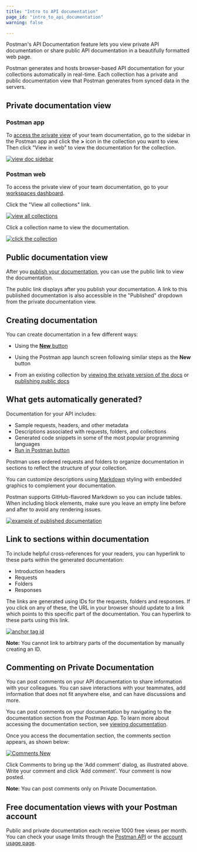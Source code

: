 ```yaml
---
title: "Intro to API documentation"
page_id: "intro_to_api_documentation"
warning: false

---
```


Postman's API Documentation feature lets you view private API documentation or share public API documentation in a beautifully formatted web page.

Postman generates and hosts browser-based API documentation for your collections automatically in real-time. Each collection has a private and public documentation view that Postman generates from synced data in the servers.

## Private documentation view

### Postman app

To [access the private view](/docs/postman/api-documentation/viewing-documentation/) of your team documentation, go to the sidebar in the Postman app and click the **>** icon in the collection you want to view. Then click "View in web" to view the documentation for the collection.

[![view doc sidebar](https://assets.postman.com/postman-docs/view-web-documentation.png)](https://assets.postman.com/postman-docs/view-web-documentation.png)

### Postman web

To access the private view of your team documentation, go to your [workspaces dashboard](https://app.getpostman.com/dashboard).

Click the "View all collections" link.

[![view all collections](https://assets.postman.com/postman-docs/view-all-collections.png)](https://assets.postman.com/postman-docs/view-all-collections.png)

Click a collection name to view the documentation.

[![click the collection](https://assets.postman.com/postman-docs/click-collection-private-view.png)](https://assets.postman.com/postman-docs/click-collection-private-view.png)

## Public documentation view

After you [publish your documentation](/docs/postman/api-documentation/publishing-public-docs/), you can use the public link to view the documentation.

The public link displays after you publish your documentation. A link to this published documentation is also accessible in the "Published" dropdown from the private documentation view.

## Creating documentation

You can create documentation in a few different ways:

* Using the [**New** button](/docs/postman/launching-postman/newbutton/)

* Using the Postman app launch screen following similar steps as the **New** button
* From an existing collection by [viewing the private version of the docs](/docs/postman/api-documentation/viewing-documentation/) or [publishing public docs](/docs/postman/api-documentation/publishing-public-docs/)

## What gets automatically generated?

Documentation for your API includes:

* Sample requests, headers, and other metadata
* Descriptions associated with requests, folders, and collections
* Generated code snippets in some of the most popular programming languages
* [Run in Postman button](/docs/postman-for-publishers/run-button/using-run-button)

Postman uses ordered requests and folders to organize documentation in sections to reflect the structure of your collection.

You can customize descriptions using [Markdown](/docs/postman/api-documentation/how-to-document-using-markdown/) styling with embedded graphics to complement your documentation.

Postman supports GitHub-flavored Markdown so you can include tables. When including block elements, make sure you leave an empty line before and after to avoid any rendering issues.

[![example of published documentation](https://assets.postman.com/postman-docs/WS-doc-markdown.png)](https://assets.postman.com/postman-docs/WS-doc-markdown.png)

## Link to sections within documentation

To include helpful cross-references for your readers, you can hyperlink to these parts within the generated documentation:

* Introduction headers
* Requests
* Folders
* Responses

The links are generated using IDs for the requests, folders and responses. If you click on any of these, the URL in your browser should update to a link which points to this specific part of the documentation. You can hyperlink to these parts using this link.

[![anchor tag id](https://assets.postman.com/postman-docs/anchor-id.png)](https://assets.postman.com/postman-docs/anchor-id.png)

**Note:** You cannot link to arbitrary parts of the documentation by manually creating an ID.

## Commenting on Private Documentation

You can post comments on your API documentation to share information with your colleagues. You can save interactions with your teammates, add information that does not fit anywhere else, and can have discussions and more.

You can post comments on your documentation by navigating to the documentation section from the Postman App. To learn more about accessing the documentation section, see [viewing documentation](/docs/postman/api-documentation/viewing-documentation/).

Once you access the documentation section, the comments section appears, as shown below:

[![Comments New](https://assets.postman.com/postman-docs/Comments_New1.png)](https://assets.postman.com/postman-docs/Comments_New1.png)

Click Comments to bring up the 'Add comment' dialog, as illustrated above. Write your comment and click 'Add comment'. Your comment is now posted.

**Note:** You can post comments only on Private Documentation.

## Free documentation views with your Postman account

Public and private documentation each receive 1000 free views per month. You can check your usage limits through the [Postman API](https://docs.api.getpostman.com) or the [account usage page](https://go.pstmn.io/postman-account-limits).
